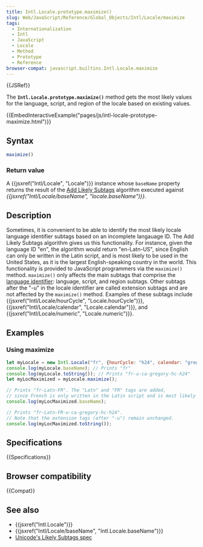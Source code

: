 ```yaml
---
title: Intl.Locale.prototype.maximize()
slug: Web/JavaScript/Reference/Global_Objects/Intl/Locale/maximize
tags:
  - Internationalization
  - Intl
  - JavaScript
  - Locale
  - Method
  - Prototype
  - Reference
browser-compat: javascript.builtins.Intl.Locale.maximize
---
```

{{JSRef}}

<span class="seoSummary">The <strong><code>Intl.Locale.prototype.maximize()</code></strong> method gets the
most likely values for the language, script, and region of the locale based on
existing values.</span>

{{EmbedInteractiveExample("pages/js/intl-locale-prototype-maximize.html")}}

<!-- The source for this interactive example is stored in a GitHub repository. If you'd like to contribute to the interactive examples project, please clone https://github.com/mdn/interactive-examples and send us a pull request. -->

## Syntax

```js
maximize()
```

### Return value

A {{jsxref("Intl/Locale", "Locale")}} instance whose `baseName`
property returns the result of the
[Add Likely Subtags](https://www.unicode.org/reports/tr35/#Likely_Subtags)
algorithm executed against
*{{jsxref("Intl/Locale/baseName",
		"locale.baseName")}}*.

## Description

Sometimes, it is convenient to be able to identify the most likely locale
language identifier subtags based on an incomplete langauage ID. The Add Likely
Subtags algorithm gives us this functionality. For instance, given the language
ID "en", the algorithm would return "en-Latn-US", since English can only be
written in the Latin script, and is most likely to be used in the United States,
as it is the largest English-speaking country in the world. This functionality
is provided to JavaScript programmers via the `maximize()` method. `maximize()`
only affects the main subtags that comprise the
[language identifier](https://www.unicode.org/reports/tr35/#Language_Locale_Field_Definitions):
language, script, and region subtags. Other subtags after the "-u" in the locale
identifier are called extension subtags and are not affected by the `maximize()`
method. Examples of these subtags include
{{jsxref("Intl/Locale/hourCycle", "Locale.hourCycle")}},
{{jsxref("Intl/Locale/calendar", "Locale.calendar")}}, and
{{jsxref("Intl/Locale/numeric",
	"Locale.numeric")}}.

## Examples

### Using maximize

```js
let myLocale = new Intl.Locale("fr", {hourCycle: "h24", calendar: "gregory"});
console.log(myLocale.baseName); // Prints "fr"
console.log(myLocale.toString()); // Prints "fr-u-ca-gregory-hc-h24"
let myLocMaximized = myLocale.maximize();

// Prints "fr-Latn-FR". The "Latn" and "FR" tags are added,
// since French is only written in the Latin script and is most likely to be spoken in France.
console.log(myLocMaximized.baseName);

// Prints "fr-Latn-FR-u-ca-gregory-hc-h24".
// Note that the extension tags (after "-u") remain unchanged.
console.log(myLocMaximized.toString()); 
```

## Specifications

{{Specifications}}

## Browser compatibility

{{Compat}}

## See also

*   {{jsxref("Intl.Locale")}}
*   {{jsxref("Intl/Locale/baseName", "Intl.Locale.baseName")}}
*   [Unicode's Likely Subtags spec](https://www.unicode.org/reports/tr35/#Likely_Subtags)

